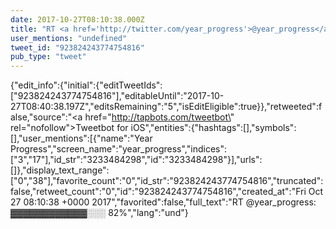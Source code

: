 ```yaml
---
date: 2017-10-27T08:10:38.000Z
title: "RT <a href='http://twitter.com/year_progress'>@year_progress</a>: ▓▓▓▓▓▓▓▓▓▓▓▓░░░ 82%″"
user_mentions: "undefined"
tweet_id: "923824243774754816"
pub_type: "tweet"
---
```

{"edit_info":{"initial":{"editTweetIds":["923824243774754816"],"editableUntil":"2017-10-27T08:40:38.197Z","editsRemaining":"5","isEditEligible":true}},"retweeted":false,"source":"<a href=\"http://tapbots.com/tweetbot\" rel=\"nofollow\">Tweetbot for iΟS</a>","entities":{"hashtags":[],"symbols":[],"user_mentions":[{"name":"Year Progress","screen_name":"year_progress","indices":["3","17"],"id_str":"3233484298","id":"3233484298"}],"urls":[]},"display_text_range":["0","38"],"favorite_count":"0","id_str":"923824243774754816","truncated":false,"retweet_count":"0","id":"923824243774754816","created_at":"Fri Oct 27 08:10:38 +0000 2017","favorited":false,"full_text":"RT @year_progress: ▓▓▓▓▓▓▓▓▓▓▓▓░░░ 82%","lang":"und"}
